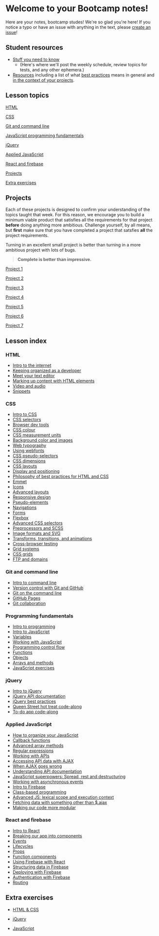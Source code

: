 # Welcome to your Bootcamp notes!
Here are your notes, bootcamp studes! We're so glad you're here! If you notice a typo or have an issue with anything in the text, please [create an issue](https://github.com/HackerYou/bootcamp-notes/blob/master/how-to-edit-bootcamp-notes.md)!

## Student resources
* [Stuff you need to know](https://github.com/HackerYou/bootcamp-notes/blob/master/stuff-you-need-to-know)
  * (Here's where we'll post the weekly schedule, review topics for tests, and any other ephemera.)
* [Resources](https://github.com/HackerYou/bootcamp-notes/tree/master/stuff-you-need-to-know/resources-and-cheat-sheets) including a list of what [best practices](https://github.com/HackerYou/bootcamp-notes/blob/master/stuff-you-need-to-know/resources-and-cheat-sheets/philosophy-of-best-practices-for-html-and-css.md) means in general and [in the context of your projects](https://github.com/HackerYou/bootcamp-notes/blob/master/stuff-you-need-to-know/resources-and-cheat-sheets/best-practices-by-project.md).

## Lesson topics
[HTML](https://github.com/HackerYou/bootcamp-notes/#html)

[CSS](https://github.com/HackerYou/bootcamp-notes/#css)

[Git and command line](https://github.com/HackerYou/bootcamp-notes/#git-and-command-line)

[JavaScript programming fundamentals](https://github.com/HackerYou/bootcamp-notes/#programming-fundamentals)

[jQuery](https://github.com/HackerYou/bootcamp-notes/#jquery)

[Applied JavaScript](https://github.com/HackerYou/bootcamp-notes/#applied-javascript)

[React and firebase](https://github.com/HackerYou/bootcamp-notes/#react-and-firebase)

[Projects](https://github.com/HackerYou/bootcamp-notes/#projects)

[Extra exercises](https://github.com/HackerYou/bootcamp-notes/#extra-exercises)

## Projects
Each of these projects is designed to confirm your understanding of the topics taught that week. For this reason, we encourage you to build a minimum viable product that satisfies all the requirements for that project **before** doing anything more ambitious. Challenge yourself, by all means, but **first** make sure that you have completed a project that satsfies **all** the project requirements. 

Turning in an excellent small project is better than turning in a more ambitious project with lots of bugs. 

>**Complete is better than impressive.**

[Project 1](https://github.com/HackerYou/bootcamp-notes/blob/master/projects/project-01.md)

[Project 2](https://github.com/HackerYou/bootcamp-notes/blob/master/projects/project-02.md)

[Project 3](https://github.com/HackerYou/bootcamp-notes/blob/master/projects/project-03.md)

[Project 4](https://github.com/HackerYou/bootcamp-notes/blob/master/projects/project-04.md)

[Project 5](https://github.com/HackerYou/bootcamp-notes/blob/master/projects/project-05.md)

[Project 6](https://github.com/HackerYou/bootcamp-notes/blob/master/projects/project-06.md)

[Project 7](https://github.com/HackerYou/bootcamp-notes/blob/master/projects/project-07.md)


## Lesson index

<!-- ## How to submit a pull request

Create a branch in your command line `git `

Put the name of the lesson you're editing in the branch name, prepended by the word `fix`. Like this: `fix-03-css/3.12-advanced-layouts`.

Please use [the style guide](https://github.com/HackerYou/no-repeat-bootcamp-notes-2018/blob/master/style-guide.md) for the notes.

If you've never written in Markdown before, take a look at this [Markdown cheatsheet](https://github.com/adam-p/markdown-here/wiki/Markdown-Cheatsheet). -->


### HTML
* [Intro to the internet](https://github.com/HackerYou/bootcamp-notes/blob/master/html/intro-to-the-internet.md)
* [Keeping organized as a developer](https://github.com/HackerYou/bootcamp-notes/blob/master/html/keeping-organized-as-a-developer.md)  
* [Meet your text editor](https://github.com/HackerYou/bootcamp-notes/blob/master/html/meet-your-text-editor.md)
* [Marking up content with HTML elements](https://github.com/HackerYou/bootcamp-notes/blob/master/html/marking-up-content-with-html-elements.md)
* [Video and audio](https://github.com/HackerYou/bootcamp-notes/blob/master/html/video-and-audio.md)
* [Snippets](https://github.com/HackerYou/bootcamp-notes/blob/master/html/meet-your-text-editor.md#snippets)

### CSS
* [Intro to CSS](https://github.com/HackerYou/bootcamp-notes/blob/master/css/intro-to-css.md)
* [CSS selectors](https://github.com/HackerYou/bootcamp-notes/blob/master/css/css-selectors.md)
* [Browser dev tools](https://github.com/HackerYou/bootcamp-notes/blob/master/css/browser-dev-tools.md)
* [CSS colour](https://github.com/HackerYou/bootcamp-notes/blob/master/css/css-colour.md)
* [CSS measurement units](https://github.com/HackerYou/bootcamp-notes/blob/master/css/css-measurement-units.md) 
* [Background color and images](https://github.com/HackerYou/bootcamp-notes/blob/master/css/background-color-and-images.md)
* [Web typography](https://github.com/HackerYou/bootcamp-notes/blob/master/css/web-typography.md)
* [Using webfonts](https://github.com/HackerYou/bootcamp-notes/blob/master/css/using-webfonts.md)
* [CSS pseudo-selectors](https://github.com/HackerYou/bootcamp-notes/blob/master/css/css-pseudo-selectors.md)
* [CSS dimensions](https://github.com/HackerYou/bootcamp-notes/blob/master/css/css-dimensions.md)
* [CSS layouts](https://github.com/HackerYou/bootcamp-notes/blob/master/css/css-layouts.md)
* [Display and positioning](https://github.com/HackerYou/bootcamp-notes/blob/master/css/display-and-positioning.md)
* [Philosophy of best practices for HTML and CSS](https://github.com/HackerYou/bootcamp-notes/blob/master/stuff-you-need-to-know/resources-and-cheat-sheets/philosophy-of-best-practices-for-html-and-css.md)
* [Emmet](https://github.com/HackerYou/bootcamp-notes/blob/master/css/emmet.md)
* [Icons](https://github.com/HackerYou/bootcamp-notes/blob/master/css/icons.md)
* [Advanced layouts](https://github.com/HackerYou/bootcamp-notes/blob/master/css/advanced-layouts.md)
* [Responsive design](https://github.com/HackerYou/bootcamp-notes/blob/master/css/responsive-design.md)
* [Pseudo-elements](https://github.com/HackerYou/bootcamp-notes/blob/master/css/pseudo-elements.md)
* [Navigations](https://github.com/HackerYou/bootcamp-notes/blob/master/css/navigations.md)
* [Forms](https://github.com/HackerYou/bootcamp-notes/blob/master/css/forms.md)
* [Flexbox](https://github.com/HackerYou/bootcamp-notes/blob/master/css/flexbox.md)
* [Advanced CSS selectors](https://github.com/HackerYou/bootcamp-notes/blob/master/css/advanced-css-selectors.md)
* [Preprocessors and SCSS](https://github.com/HackerYou/bootcamp-notes/blob/master/css/preprocessors-scss.md)
* [Image formats and SVG](https://github.com/HackerYou/bootcamp-notes/blob/master/css/image-formats-and-svg.md)
* [Transforms, transitions, and animations](https://github.com/HackerYou/bootcamp-notes/blob/master/css/transforms-transitions-and-animations.md)
* [Cross-browser testing](https://github.com/HackerYou/bootcamp-notes/blob/master/css/cross-browser-testing.md)
* [Grid systems](https://github.com/HackerYou/bootcamp-notes/blob/master/css/grid-systems.md)
* [CSS grids](https://github.com/HackerYou/bootcamp-notes/blob/master/css/css-grids.md)
* [FTP and domains](https://github.com/HackerYou/bootcamp-notes/blob/master/css/ftp-and-domains.md)

### Git and command line
* [Intro to command line](https://github.com/HackerYou/bootcamp-notes/blob/master/git-and-command-line/intro-to-command-line.md)
* [Version control with Git and GitHub](https://github.com/HackerYou/bootcamp-notes/blob/master/git-and-command-line/version-control-with-git-and-github%20.md)
* [Git on the command line](https://github.com/HackerYou/bootcamp-notes/blob/master/git-and-command-line/git-on-the-command-line.md)
* [GitHub Pages](https://github.com/HackerYou/bootcamp-notes/blob/master/git-and-command-line/github-pages.md)
* [Git collaboration](https://github.com/HackerYou/bootcamp-notes/blob/master/git-and-command-line/git-collaboration.md)

### Programming fundamentals
* [Intro to programming](https://github.com/HackerYou/bootcamp-notes/blob/master/programming-fundamentals/intro-to-programming.md)
* [Intro to JavaScript](https://github.com/HackerYou/bootcamp-notes/blob/master/programming-fundamentals/intro-to-javascript.md)
* [Variables](https://github.com/HackerYou/bootcamp-notes/blob/master/programming-fundamentals/variables.md)
* [Working with JavaScript](https://github.com/HackerYou/bootcamp-notes/blob/master/programming-fundamentals/working-with-javascript.md)
* [Programming control flow](https://github.com/HackerYou/bootcamp-notes/blob/master/programming-fundamentals/programming-control-flow.md)
* [Functions](https://github.com/HackerYou/bootcamp-notes/blob/master/programming-fundamentals/functions.md)
* [Objects](https://github.com/HackerYou/bootcamp-notes/blob/master/programming-fundamentals/objects.md)
* [Arrays and methods](https://github.com/HackerYou/bootcamp-notes/blob/master/programming-fundamentals/arrays-and-methods.md)
* [JavaScript exercises](https://github.com/HackerYou/bootcamp-notes/blob/master/programming-fundamentals/javascript-exercises.md)

### jQuery
* [Intro to jQuery](https://github.com/HackerYou/bootcamp-notes/blob/master/jquery/intro-to-jquery.md)
* [jQuery API documentation](https://github.com/HackerYou/bootcamp-notes/blob/master/jquery/jquery-api-documentation.md)
* [jQuery best practices](https://github.com/HackerYou/bootcamp-notes/blob/master/jquery/jquery-best-practices.md)
* [Queen Street hot treat code-along](https://github.com/HackerYou/bootcamp-notes/blob/master/jquery/queen-street-hot-treat-code-along.md)
* [To-do app code-along](https://github.com/HackerYou/bootcamp-notes/blob/master/jquery/to-do-app.md)

### Applied JavaScript
* [How to organize your JavaScript](https://github.com/HackerYou/bootcamp-notes/blob/master/applied-javascript/how-to-organize-your-javascript.md)
* [Callback functions](https://github.com/HackerYou/bootcamp-notes/blob/master/applied-javascript/callback-functions.md)
* [Advanced array methods](https://github.com/HackerYou/bootcamp-notes/blob/master/applied-javascript/advanced-array-methods.md)
* [Regular expressions](https://github.com/HackerYou/bootcamp-notes/blob/master/applied-javascript/regular-expressions.md)
* [Working with APIs](https://github.com/HackerYou/bootcamp-notes/blob/master/applied-javascript/working-with-apis.md)
* [Accessing API data with AJAX](https://github.com/HackerYou/bootcamp-notes/blob/master/applied-javascript/accessing-api-data-with-ajax.md)
* [When AJAX goes wrong](https://github.com/HackerYou/bootcamp-notes/blob/master/applied-javascript/when-ajax-goes-wrong.md)
* [Understanding API documentation](https://github.com/HackerYou/bootcamp-notes/blob/master/applied-javascript/understanding-api-documentation.md)
* [JavaScript superpowers: Spread, rest and destructuring](https://github.com/HackerYou/bootcamp-notes/blob/master/applied-javascript/js-superpowers-spread-rest-and-destructuring.md)
* [Working with asynchronous events](https://github.com/HackerYou/bootcamp-notes/blob/master/applied-javascript/working-with-asynchronous-events.md)
* [Intro to Firebase](https://github.com/HackerYou/bootcamp-notes/blob/master/applied-javascript/intro-to-firebase.md)
* [Class-based programming](https://github.com/HackerYou/bootcamp-notes/blob/master/applied-javascript/class-based-programming.md)
* [Advanced JS: lexical scope and execution context](https://github.com/HackerYou/bootcamp-notes/blob/master/applied-javascript/advanced-js-lexical-scope-and-execution-context.md)
* [Fetching data with something other than $.ajax](https://github.com/HackerYou/bootcamp-notes/blob/master/applied-javascript/fetching-data-with-something-other-than%24.ajax.md)
* [Making our code more modular](https://github.com/HackerYou/bootcamp-notes/blob/master/applied-javascript/making-our-code-more-modular.md)

### React and firebase
* [Intro to React](https://github.com/HackerYou/bootcamp-notes/blob/master/react-and-firebase/intro-to-react.md)
* [Breaking our app into components](https://github.com/HackerYou/bootcamp-notes/blob/master/react-and-firebase/breaking-our-app-into-components.md)
* [Events](https://github.com/HackerYou/bootcamp-notes/blob/master/react-and-firebase/events.md)
* [Lifecycles](https://github.com/HackerYou/bootcamp-notes/blob/master/react-and-firebase/lifecycles.md)
* [Props](https://github.com/HackerYou/bootcamp-notes/blob/master/react-and-firebase/props.md)
* [Function components](https://github.com/HackerYou/bootcamp-notes/blob/master/react-and-firebase/function-components.md)
* [Using Firebase with React](https://github.com/HackerYou/bootcamp-notes/blob/master/react-and-firebase/using-firebase-with-react.md)
* [Structuring data in Firebase](https://github.com/HackerYou/bootcamp-notes/blob/master/react-and-firebase/structuring-data-in-firebase.md)
* [Deploying with Firebase](https://github.com/HackerYou/bootcamp-notes/blob/master/react-and-firebase/deploying-with-firebase.md)
* [Authentication with Firebase](https://github.com/HackerYou/bootcamp-notes/blob/master/react-and-firebase/authentication-with-firebase.md)
* [Routing](https://github.com/HackerYou/bootcamp-notes/blob/master/react-and-firebase/routing.md)

## Extra exercises
* [HTML & CSS](https://github.com/HackerYou/bootcamp-notes/blob/master/extra-exercises/html-and-css-exercises.md)

* [jQuery](https://github.com/HackerYou/bootcamp-notes/blob/master/extra-exercises/jquery-exercises.md)

* [JavaScript](https://github.com/HackerYou/bootcamp-notes/blob/master/extra-exercises/javascript-exercises.md)


